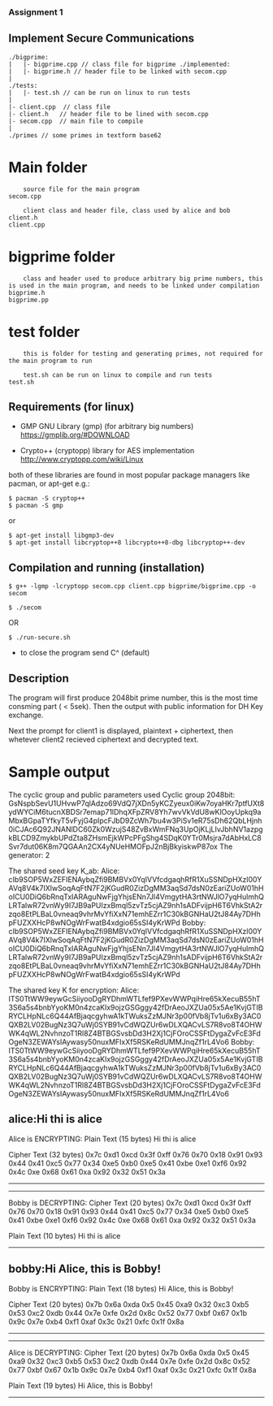 ### Assignment 1
## Implement Secure Communications

	./bigprime:
	|	|- bigprime.cpp // class file for bigprime ./implemented:
	|	|- bigprime.h // header file to be linked with secom.cpp
	|
	./tests:
	|	|- test.sh // can be run on linux to run tests
	|
	|- client.cpp  // class file
	|- client.h   // header file to be lined with secom.cpp
	|- secom.cpp  // main file to compile
	|
	./primes // some primes in textform base62

# Main folder

		source file for the main program
	secom.cpp

		client class and header file, class used by alice and bob
	client.h
	client.cpp


# bigprime folder

		class and header used to produce arbitrary big prime numbers, this is used in the main program, and needs to be linked under compilation
	bigprime.h
	bigprime.pp


# test folder

		this is folder for testing and generating primes, not required for the main program to run

		test.sh can be run on linux to compile and run tests
	test.sh

## Requirements (for linux)

* GMP GNU Library (gmp) (for arbitrary big numbers)
https://gmplib.org/#DOWNLOAD

* Crypto++ (cryptopp) library for AES implementation
http://www.cryptopp.com/wiki/Linux

both of these libraries are found in most popular package managers like pacman, or apt-get
e.g.:

	$ pacman -S cryptop++
	$ pacman -S gmp

or

	$ apt-get install libgmp3-dev
	$ apt-get install libcryptop++8 libcrypto++8-dbg libcryptop++-dev

## Compilation and running (installation)
	$ g++ -lgmp -lcryptopp secom.cpp client.cpp bigprime/bigprime.cpp -o secom

	$ ./secom

OR

	$ ./run-secure.sh

* to close the program send C^ (default)

## Description

The program will first produce 2048bit prime number, this is the most time consming part ( < 5sek).
Then the output with public information for DH Key exchange.

Next the prompt for client1 is displayed, plaintext + ciphertext, then whetever client2 recieved ciphertext and decrypted text.

# Sample output

The cyclic group and public parameters used
Cyclic group 2048bit:
GsNspbSevU1UHvwP7qlAdzo69VdQ7jXDn5yKCZyeux0iKw7oyaHKr7ptfUXt8ydWYCiM6tucnXBDSr7emap71lDhqXFpZRV8Yh7wvVkVdU8wKlOoyUpkq9aMbxBGpaTYfkyT5vFyjG4pIpcFJbD9ZcWh7bu4w3PiSv1eR75sDh62QbLHjnh0iCJAc6Q92JNANlDC60Zk0WzujS48ZvBxWmFNq3UpOjKLjLIvJbhNV1azpgkBLCD9ZmykbUPdZta8ZHsmEjkWPcPFgShg4SDqK0YTr0Msjra7dAbHxLC8Svr7dut06K8m7QGAAn2CX4yNUeHMOFpJ2nBjBkyiskwP87ox
The generator:
2

The shared seed key K_ab:
	Alice:
cIb9SOP5WxZEFIENAybqZfi9BMBVx0YqIVVfcdgaqhRfR1XuSSNDpHXzl00YAVq8V4k7IXlwSoqAqFtN7F2jKGudR0ZizDgMM3aqSd7dsN0zEariZUoW01hHoICU0DiQ6bRnqTxIARAguNwFjgYhjsENn7Jl4VmgytHA3rtNWJlO7yqHulmhQLRTalwR72vnWy9I7JB9aPUIzxBmql5zvTz5cjAZ9nh1sADFvijpH6T6VhkStA2rzqo8EtPLBaL0vneaq9vhrMvYfiXxN71emhEZrr1C30kBGNHaU2tJ84Ay7DHhpFUZXXHcP8wNOgWrFwatB4xdgio65sSI4yKrWPd
	Bobby:
cIb9SOP5WxZEFIENAybqZfi9BMBVx0YqIVVfcdgaqhRfR1XuSSNDpHXzl00YAVq8V4k7IXlwSoqAqFtN7F2jKGudR0ZizDgMM3aqSd7dsN0zEariZUoW01hHoICU0DiQ6bRnqTxIARAguNwFjgYhjsENn7Jl4VmgytHA3rtNWJlO7yqHulmhQLRTalwR72vnWy9I7JB9aPUIzxBmql5zvTz5cjAZ9nh1sADFvijpH6T6VhkStA2rzqo8EtPLBaL0vneaq9vhrMvYfiXxN71emhEZrr1C30kBGNHaU2tJ84Ay7DHhpFUZXXHcP8wNOgWrFwatB4xdgio65sSI4yKrWPd

The shared key K for encryption:
	Alice:
ITS0TtWW9eywGcSiiyooDgRYDhmWTLfef9PXevWWPqiHre65kXecuB55hT3S6a5s4bnbYyoKM0n4zcaKlx9ojzGSGggy42fDrAeoJXZUa05x5Ae1KvjGTIBRYCLHpNLc6Q44AfBjaqcgyhwA1kTWuksZzMJNr3p00fVb8jTv1u6xBy3AC0QXB2LV02BugNz3Q7uWj0SYB91vCdWQZUr6wDLXQACvLS7R8vo8T4OHWWK4qWL2NvhnzoT1Rl8Z4BTBGSvsbDd3H2Xj1CjFOroCSSFtDygaZvFcE3FdOgeN3ZEWAYsIAywasy50nuxMFIxXf5RSKeRdUMMJnqZf1rL4Vo6
	Bobby:
ITS0TtWW9eywGcSiiyooDgRYDhmWTLfef9PXevWWPqiHre65kXecuB55hT3S6a5s4bnbYyoKM0n4zcaKlx9ojzGSGggy42fDrAeoJXZUa05x5Ae1KvjGTIBRYCLHpNLc6Q44AfBjaqcgyhwA1kTWuksZzMJNr3p00fVb8jTv1u6xBy3AC0QXB2LV02BugNz3Q7uWj0SYB91vCdWQZUr6wDLXQACvLS7R8vo8T4OHWWK4qWL2NvhnzoT1Rl8Z4BTBGSvsbDd3H2Xj1CjFOroCSSFtDygaZvFcE3FdOgeN3ZEWAYsIAywasy50nuxMFIxXf5RSKeRdUMMJnqZf1rL4Vo6

alice:Hi thi is alice
---------------------------------------
Alice is ENCRYPTING:
Plain Text (15 bytes)
Hi thi is alice

Cipher Text (32 bytes)
0x7c 0xd1 0xcd 0x3f 0xff 0x76 0x70 0x18 0x91 0x93 0x44 0x41 0xc5 0x77 0x34 0xe5 0xb0 0xe5 0x41 0xbe 0xe1 0xf6 0x92 0x4c 0xe 0x68 0x61 0xa 0x92 0x32 0x51 0x3a

---------------------------------------
---------------------------------------
Bobby is DECRYPTING:
Cipher Text (20 bytes)
0x7c 0xd1 0xcd 0x3f 0xff 0x76 0x70 0x18 0x91 0x93 0x44 0x41 0xc5 0x77 0x34 0xe5 0xb0 0xe5 0x41 0xbe 0xe1 0xf6 0x92 0x4c 0xe 0x68 0x61 0xa 0x92 0x32 0x51 0x3a

Plain Text (10 bytes)
Hi thi is alice

---------------------------------------
bobby:Hi Alice, this is Bobby!
---------------------------------------
Bobby is ENCRYPTING:
Plain Text (18 bytes)
Hi Alice, this is Bobby!

Cipher Text (20 bytes)
0x7b 0x6a 0xda 0x5 0x45 0xa9 0x32 0xc3 0xb5 0x53 0xc2 0xdb 0x44 0x7e 0xfe 0x2d 0x8c 0x52 0x77 0xbf 0x67 0x1b 0x9c 0x7e 0xb4 0xf1 0xaf 0x3c 0x21 0xfc 0x1f 0x8a

---------------------------------------
---------------------------------------
Alice is DECRYPTING:
Cipher Text (20 bytes)
0x7b 0x6a 0xda 0x5 0x45 0xa9 0x32 0xc3 0xb5 0x53 0xc2 0xdb 0x44 0x7e 0xfe 0x2d 0x8c 0x52 0x77 0xbf 0x67 0x1b 0x9c 0x7e 0xb4 0xf1 0xaf 0x3c 0x21 0xfc 0x1f 0x8a

Plain Text (19 bytes)
Hi Alice, this is Bobby!

---------------------------------------
